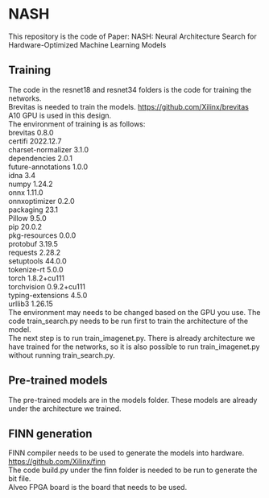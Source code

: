 # NASH
This repository is the code of Paper: NASH: Neural Architecture Search for Hardware-Optimized Machine Learning Models  
## Training
The code in the resnet18 and resnet34 folders is the code for training the networks.  
Brevitas is needed to train the models. https://github.com/Xilinx/brevitas  
A10 GPU is used in this design.  
The environment of training is as follows:  
  brevitas           0.8.0  
  certifi            2022.12.7  
  charset-normalizer 3.1.0  
  dependencies       2.0.1  
  future-annotations 1.0.0  
  idna               3.4  
  numpy              1.24.2  
  onnx               1.11.0  
  onnxoptimizer      0.2.0  
  packaging          23.1  
  Pillow             9.5.0  
  pip                20.0.2  
  pkg-resources      0.0.0  
  protobuf           3.19.5  
  requests           2.28.2  
  setuptools         44.0.0  
  tokenize-rt        5.0.0  
  torch              1.8.2+cu111  
  torchvision        0.9.2+cu111  
  typing-extensions  4.5.0  
  urllib3            1.26.15  
The environment may needs to be changed based on the GPU you use.
The code train_search.py needs to be run first to train the architecture of the model.  
The next step is to run train_imagenet.py. There is already architecture we have trained for the networks, so it is also possible to run train_imagenet.py without running train_search.py.  
## Pre-trained models
The pre-trained models are in the models folder. These models are already under the architecture we trained.  
## FINN generation
FINN compiler needs to be used to generate the models into hardware. https://github.com/Xilinx/finn  
The code build.py under the finn folder is needed to be run to generate the bit file.  
Alveo FPGA board is the board that needs to be used.  
